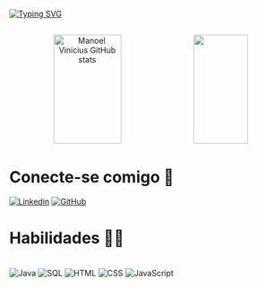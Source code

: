 
[![Typing SVG](https://readme-typing-svg.herokuapp.com/?color=0B19DC&size=50&center=true&vCenter=true&width=1000&lines=Olá!+Eu+Sou+Manoel+Vinicius+👋;^^+Seja+bem+vindo!+^^)](https://git.io/typing-svg)

##

<div align="center">  
  <img width="49%" height="195px" src="https://github-readme-stats.vercel.app/api?username=Manoel-DJS&show_icons=true&count_private=true&hide_border=true&title_color=00FF7F&icon_color=00FF7F&text_color=c9d1d9&bg_color=0d1117" alt="Manoel Vinicius GitHub stats" /> 
  <img width="44%" height="195px" src="https://github-readme-stats.vercel.app/api/top-langs/?username=Manoel-DJS&layout=compact&hide_border=true&title_color=00FF7F&text_color=c9d1d9&bg_color=0d1117" />
</div>

# Conecte-se comigo 🚀

[![Linkedin](https://img.shields.io/badge/LinkedIn-0077B5?style=for-the-badge&logo=linkedin&logoColor=white)](https://www.linkedin.com/in/manoel-vinicius-silva-souza-844692249/)
[![GitHub](https://img.shields.io/badge/GitHub-100000?style=for-the-badge&logo=github&logoColor=white)](https://github.com/Manoel-DJS)

# Habilidades 👨‍💻

<div style="display: inline_block"><br/>
 <img align="center" alt="Java" src=https://img.shields.io/badge/Java-ED8B00?style=for-the-badge&logo=openjdk&logoColor=white />
 <img align="center" alt="SQL" src=https://img.shields.io/badge/MySQL-00000F?style=for-the-badge&logo=mysql&logoColor=white />
 <img align="center" alt="HTML" src=https://img.shields.io/badge/HTML5-E34F26?style=for-the-badge&logo=html5&logoColor=white />
 <img align="center" alt="CSS" src=https://img.shields.io/badge/CSS3-1572B6?style=for-the-badge&logo=css3&logoColor=white />
 <img align="center" alt="JavaScript" src=https://img.shields.io/badge/JavaScript-323330?style=for-the-badge&logo=javascript&logoColor=F7DF1E />
</div><br/>

